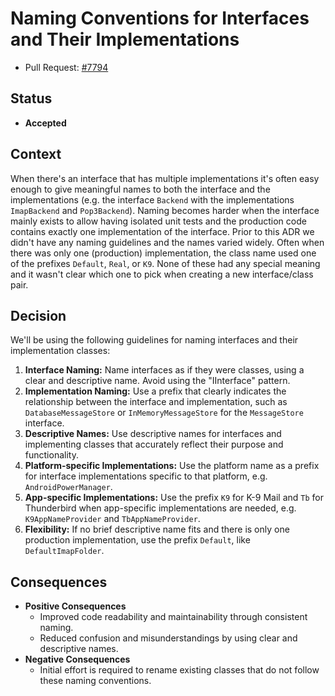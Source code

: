 # Naming Conventions for Interfaces and Their Implementations

- Pull Request: [#7794](https://github.com/thunderbird/thunderbird-android/pull/7794)

## Status

- **Accepted**

## Context

When there's an interface that has multiple implementations it's often easy enough to give meaningful names to both the
interface and the implementations (e.g. the interface `Backend` with the implementations `ImapBackend` and
`Pop3Backend`). Naming becomes harder when the interface mainly exists to allow having isolated unit tests and the
production code contains exactly one implementation of the interface.
Prior to this ADR we didn't have any naming guidelines and the names varied widely. Often when there was only one
(production) implementation, the class name used one of the prefixes `Default`, `Real`, or `K9`. None of these had any
special meaning and it wasn't clear which one to pick when creating a new interface/class pair.

## Decision

We'll be using the following guidelines for naming interfaces and their implementation classes:

1. **Interface Naming:** Name interfaces as if they were classes, using a clear and descriptive name. Avoid using the
   "IInterface" pattern.
2. **Implementation Naming:** Use a prefix that clearly indicates the relationship between the interface and
   implementation, such as `DatabaseMessageStore` or `InMemoryMessageStore` for the `MessageStore` interface.
3. **Descriptive Names:** Use descriptive names for interfaces and implementing classes that accurately reflect their
   purpose and functionality.
4. **Platform-specific Implementations:** Use the platform name as a prefix for interface implementations specific to
   that platform, e.g. `AndroidPowerManager`.
5. **App-specific Implementations:** Use the prefix `K9` for K-9 Mail and `Tb` for Thunderbird when app-specific
   implementations are needed, e.g. `K9AppNameProvider` and `TbAppNameProvider`.
6. **Flexibility:** If no brief descriptive name fits and there is only one production implementation, use the prefix
   `Default`, like `DefaultImapFolder`.

## Consequences

- **Positive Consequences**
  - Improved code readability and maintainability through consistent naming.
  - Reduced confusion and misunderstandings by using clear and descriptive names.
- **Negative Consequences**
  - Initial effort is required to rename existing classes that do not follow these naming conventions.

